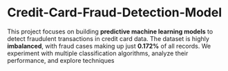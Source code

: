 # Credit-Card-Fraud-Detection-Model
This project focuses on building **predictive machine learning models** to detect fraudulent transactions in credit card data. The dataset is highly **imbalanced**, with fraud cases making up just **0.172%** of all records. We experiment with multiple classification algorithms, analyze their performance, and explore techniques 
